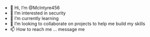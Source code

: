 - 👋 Hi, I’m @McIntyre456
- 👀 I’m interested in security 
- 🌱 I’m currently learning 
- 💞️ I’m looking to collaborate on projects to help me build my skills
- 📫 How to reach me ... message me 

<!---
McIntyre456/McIntyre456 is a ✨ special ✨ repository because its `README.md` (this file) appears on your GitHub profile.
You can click the Preview link to take a look at your changes.
--->
